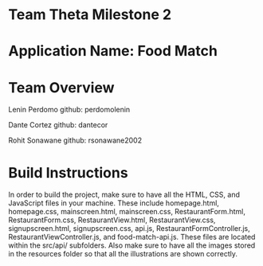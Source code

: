 # Team Theta Milestone 2

# Application Name: Food Match

# Team Overview

Lenin Perdomo github: perdomolenin

Dante Cortez  github: dantecor

Rohit Sonawane github: rsonawane2002



# Build Instructions
In order to build the project, make sure to have all the HTML, CSS, and JavaScript files in your machine. These include homepage.html, homepage.css,
mainscreen.html, mainscreen.css, RestaurantForm.html, RestaurantForm.css, RestaurantView.html, RestaurantView.css, signupscreen.html, signupscreen.css, api.js, RestaurantFormController.js, RestaurantViewController.js, and food-match-api.js. These files are located within the src/api/ subfolders. Also make sure to have all the images stored in the resources folder so that all the illustrations are shown correctly.
